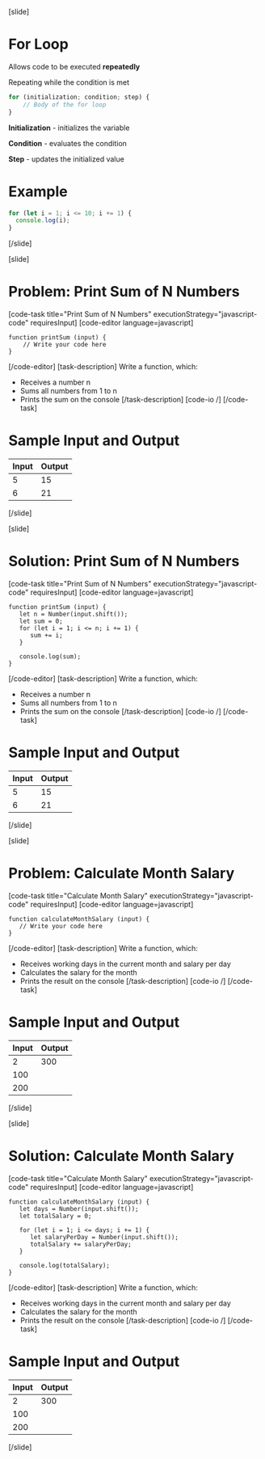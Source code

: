 [slide]
# For Loop
Allows code to be executed **repeatedly**

Repeating while the condition is met
```js
for (initialization; condition; step) {
    // Body of the for loop
}
```
**Initialization** - initializes the variable

**Condition** - evaluates the condition

**Step** - updates the initialized value

# Example
```js
for (let i = 1; i <= 10; i += 1) {
  console.log(i);
}
```
[/slide]

[slide]
# Problem: Print Sum of N Numbers
[code-task title="Print Sum of N Numbers" executionStrategy="javascript-code" requiresInput]
[code-editor language=javascript]
```
function printSum (input) {
    // Write your code here
}
```
[/code-editor]
[task-description]
Write a function, which:

* Receives a number n
* Sums all numbers from 1 to n
* Prints the sum on the console
[/task-description]
[code-io /]
[/code-task]
# Sample Input and Output
|Input|Output|
|-----|------|
|5|15|
|6|21|
[/slide]

[slide]
# Solution: Print Sum of N Numbers
[code-task title="Print Sum of N Numbers" executionStrategy="javascript-code" requiresInput]
[code-editor language=javascript]
```
function printSum (input) {
   let n = Number(input.shift());
   let sum = 0;
   for (let i = 1; i <= n; i += 1) {
      sum += i;
   }
   
   console.log(sum);
}
```
[/code-editor]
[task-description]
Write a function, which:

* Receives a number n
* Sums all numbers from 1 to n
* Prints the sum on the console
[/task-description]
[code-io /]
[/code-task]
# Sample Input and Output
|Input|Output|
|-----|------|
|5|15|
|6|21|
[/slide]

[slide]
# Problem: Calculate Month Salary
[code-task title="Calculate Month Salary" executionStrategy="javascript-code" requiresInput]
[code-editor language=javascript]
```
function calculateMonthSalary (input) {
   // Write your code here
}

```
[/code-editor]
[task-description]
Write a function, which:

* Receives working days in the current month and salary per day
* Calculates the salary for the month
* Prints the result on the console
[/task-description]
[code-io /]
[/code-task]
# Sample Input and Output
|Input|Output|
|-----|------|
|2|300|
|100||
|200||
[/slide]

[slide]
# Solution: Calculate Month Salary
[code-task title="Calculate Month Salary" executionStrategy="javascript-code" requiresInput]
[code-editor language=javascript]
```
function calculateMonthSalary (input) {
   let days = Number(input.shift());
   let totalSalary = 0;

   for (let i = 1; i <= days; i += 1) {
      let salaryPerDay = Number(input.shift());
      totalSalary += salaryPerDay;
   }

   console.log(totalSalary);
}

```
[/code-editor]
[task-description]
Write a function, which:

* Receives working days in the current month and salary per day
* Calculates the salary for the month
* Prints the result on the console
[/task-description]
[code-io /]
[/code-task]
# Sample Input and Output
|Input|Output|
|-----|------|
|2|300|
|100||
|200||
[/slide]